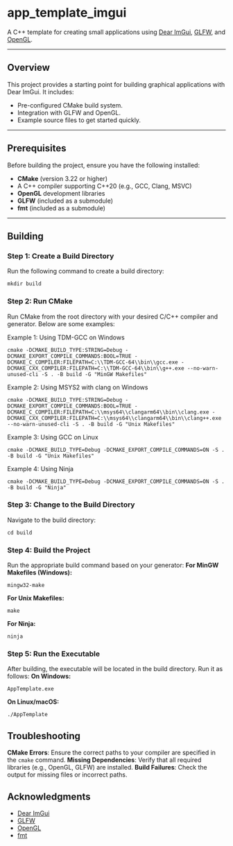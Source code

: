 # app_template_imgui

A C++ template for creating small applications using [Dear ImGui](https://github.com/ocornut/imgui), [GLFW](https://www.glfw.org/), and [OpenGL](https://www.opengl.org/).

---

## Overview

This project provides a starting point for building graphical applications with Dear ImGui. It includes:

- Pre-configured CMake build system.
- Integration with GLFW and OpenGL.
- Example source files to get started quickly.

---

## Prerequisites

Before building the project, ensure you have the following installed:

- **CMake** (version 3.22 or higher)
- A C++ compiler supporting C++20 (e.g., GCC, Clang, MSVC)
- **OpenGL** development libraries
- **GLFW** (included as a submodule)
- **fmt** (included as a submodule)

---

## Building

### Step 1: Create a Build Directory

Run the following command to create a build directory:

```shell
mkdir build
```

### Step 2: Run CMake

Run CMake from the root directory with your desired C/C++ compiler and generator. Below are some examples:

Example 1: Using TDM-GCC on Windows

```shell
cmake -DCMAKE_BUILD_TYPE:STRING=Debug -DCMAKE_EXPORT_COMPILE_COMMANDS:BOOL=TRUE -DCMAKE_C_COMPILER:FILEPATH=C:\\TDM-GCC-64\\bin\\gcc.exe -DCMAKE_CXX_COMPILER:FILEPATH=C:\\TDM-GCC-64\\bin\\g++.exe --no-warn-unused-cli -S . -B build -G "MinGW Makefiles"
```

Example 2: Using MSYS2 with clang on Windows

```shell
cmake -DCMAKE_BUILD_TYPE:STRING=Debug -DCMAKE_EXPORT_COMPILE_COMMANDS:BOOL=TRUE -DCMAKE_C_COMPILER:FILEPATH=C:\\msys64\\clangarm64\\bin\\clang.exe -DCMAKE_CXX_COMPILER:FILEPATH=C:\\msys64\\clangarm64\\bin\\clang++.exe --no-warn-unused-cli -S . -B build -G "Unix Makefiles"
```

Example 3: Using GCC on Linux

```shell
cmake -DCMAKE_BUILD_TYPE=Debug -DCMAKE_EXPORT_COMPILE_COMMANDS=ON -S . -B build -G "Unix Makefiles"
```

Example 4: Using Ninja

```shell
cmake -DCMAKE_BUILD_TYPE=Debug -DCMAKE_EXPORT_COMPILE_COMMANDS=ON -S . -B build -G "Ninja"
```

### Step 3: Change to the Build Directory

Navigate to the build directory:

```shell
cd build
```

### Step 4: Build the Project

Run the appropriate build command based on your generator:
**For MinGW Makefiles (Windows):**

```shell
mingw32-make
```

**For Unix Makefiles:**

```shell
make
```

**For Ninja:**

```shell
ninja
```

### Step 5: Run the Executable

After building, the executable will be located in the build directory. Run it as follows:
**On Windows:**

```shell
AppTemplate.exe
```

**On Linux/macOS:**

```shell
./AppTemplate
```

## Troubleshooting

**CMake Errors**: Ensure the correct paths to your compiler are specified in the `cmake` command.
**Missing Dependencies**: Verify that all required libraries (e.g., OpenGL, GLFW) are installed.
**Build Failures**: Check the output for missing files or incorrect paths.

## Acknowledgments

- [Dear ImGui](https://github.com/ocornut/imgui)
- [GLFW](https://www.glfw.org/)
- [OpenGL](https://www.opengl.org/)
- [fmt](https://github.com/fmtlib/fmt)
